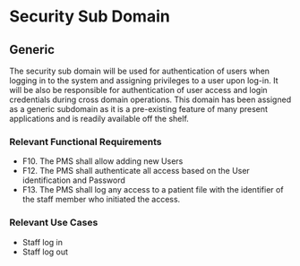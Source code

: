 <h1>Security Sub Domain</h1>
<h2>Generic</h2>
<p>The security sub domain will be used for authentication of users when logging in to the system and assigning privileges
to a user upon log-in. It will be also be responsible for authentication of user access and login credentials during cross
domain operations. This domain has been assigned as a generic subdomain as it is a pre-existing feature of many present
applications and is readily available off the shelf.
</p>

<h3>Relevant Functional Requirements</h3>
<ul>
<li>
F10. The PMS shall allow adding new Users
</li>
<li>
F12. The PMS shall authenticate all access based on the User identification and Password
</li>
<li>
F13. The PMS shall log any access to a patient file with the identifier of the staff member who
initiated the access.
</li>
</ul>

<h3>Relevant Use Cases</h3>
<ul>
<li>
Staff log in 
</li>
<li>
Staff log out 
</li>
</ul>